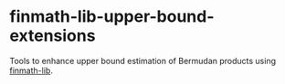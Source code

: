 # finmath-lib-upper-bound-extensions
Tools to enhance upper bound estimation of Bermudan products using [finmath-lib](https://github.com/finmath). 
